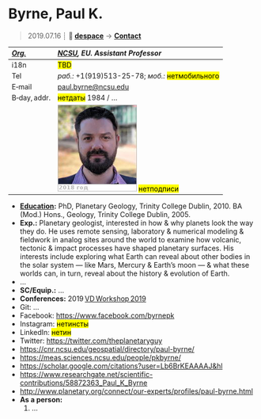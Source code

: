 # Byrne, Paul K.
> 2019.07.16 ┊ **🚀 [despace](index.md)** → **[Contact](contact.md)**

|*[Org.](contact.md)*|*[NCSU](zz_ncsu.md), EU. Assistant Professor*|
|:--|:--|
|i18n| <mark>TBD</mark> |
|Tel|*раб.:* +1(919)513-25-78; *моб.:* <mark>нетмобильного</mark> |
|E‑mail| <paul.byrne@ncsu.edu> |
|B‑day, addr.| <mark>нетдаты</mark> 1984 / … |
|| [![](f/contact/b/byrne_001_photo_thumb.jpg)](f/contact/b/byrne_001_photo.jpg) <mark>нетподписи</mark> |

   - **[Education](edu.md):** PhD, Planetary Geology, Trinity College Dublin, 2010. BA (Mod.) Hons., Geology, Trinity College Dublin, 2005.
   - **Exp.:** Planetary geologist, interested in how & why planets look the way they do. He uses remote sensing, laboratory & numerical modeling & fieldwork in analog sites around the world to examine how volcanic, tectonic & impact processes have shaped planetary surfaces. His interests include exploring what Earth can reveal about other bodies in the solar system — like Mars, Mercury & Earth’s moon — & what these worlds can, in turn, reveal about the history & evolution of Earth.
   - …
   - **SC/Equip.:** …
   - **Conferences:** 2019 [VD Workshop 2019](vdws2019.md)
   - Git: …
   - Facebook: <https://www.facebook.com/byrnepk>
   - Instagram: <mark>нетинсты</mark>
   - LinkedIn: <mark>нетин</mark>
   - Twitter: <https://twitter.com/theplanetaryguy>
   - <https://cnr.ncsu.edu/geospatial/directory/paul-byrne/>
   - <https://meas.sciences.ncsu.edu/people/pkbyrne/>
   - <https://scholar.google.com/citations?user=Lb6BrKEAAAAJ&hl>
   - <https://www.researchgate.net/scientific-contributions/58872363_Paul_K_Byrne>
   - <http://www.planetary.org/connect/our-experts/profiles/paul-byrne.html>
   - **As a person:**
      1. …
